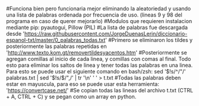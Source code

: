#Funciona bien pero funcionaria mejor eliminando la aleatoriedad y usando una lista de palabras ordenada por frecuencia de uso. (lineas 9 y 98 del programa en caso de querer mejorarlo)
#Modulos que requieren instalacion mediante pip: pyautogui, Pillow (PIL)
#La lista de palabras fue descargada desde 'https://raw.githubusercontent.com/JorgeDuenasLerin/diccionario-espanol-txt/master/0_palabras_todas.txt'
#Primero se eliminaron los tildes y posteriormente las palabras repetidas en 'http://www.texto.kom.gt/removertildesyacentos.htm'
#Posteriormente se agregan comillas al inicio de cada linea, y comillas con comas al final. Todo esto para eliminar los saltos de linea y tener todas las palabras en una linea. Para esto se puede usar el siguiente comando en bash/zsh: sed '$!s/^/"/' palabras.txt | sed '$!s/$/",/' | tr '\n' ' ' > t.txt
#Todas las palabras deben estar en mayuscula, para eso se puede usar esta herramienta: 'https://convertcase.net/'
#Se copian todas las lineas del archivo t.txt (CTRL + A, CTRL + C) y se pegan como un array en python.